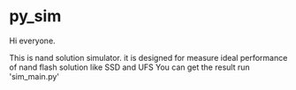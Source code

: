 # py_sim

Hi everyone.

This is nand solution simulator. it is designed for measure ideal performance of nand flash solution like SSD and UFS
You can get the result run 'sim_main.py' 
